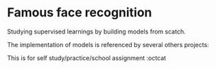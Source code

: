 # Famous face recognition

Studying supervised learnings by building models from scatch.

The implementation of models is referenced by several others projects:

This is for self study/practice/school assignment :octcat
